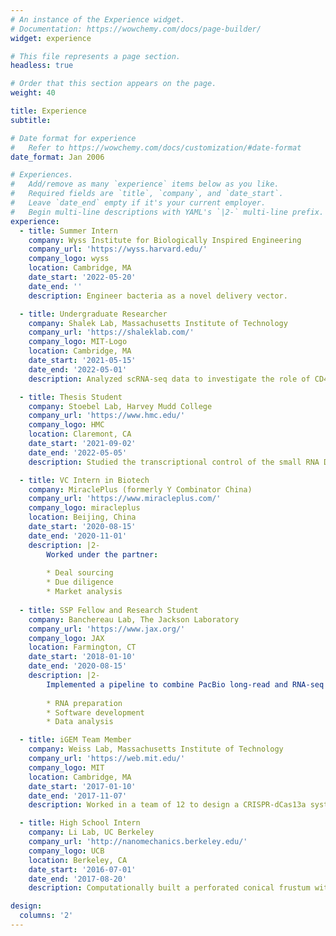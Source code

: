 ```yaml
---
# An instance of the Experience widget.
# Documentation: https://wowchemy.com/docs/page-builder/
widget: experience

# This file represents a page section.
headless: true

# Order that this section appears on the page.
weight: 40

title: Experience
subtitle:

# Date format for experience
#   Refer to https://wowchemy.com/docs/customization/#date-format
date_format: Jan 2006

# Experiences.
#   Add/remove as many `experience` items below as you like.
#   Required fields are `title`, `company`, and `date_start`.
#   Leave `date_end` empty if it's your current employer.
#   Begin multi-line descriptions with YAML's `|2-` multi-line prefix.
experience:
  - title: Summer Intern
    company: Wyss Institute for Biologically Inspired Engineering
    company_url: 'https://wyss.harvard.edu/'
    company_logo: wyss
    location: Cambridge, MA
    date_start: '2022-05-20'
    date_end: ''
    description: Engineer bacteria as a novel delivery vector.

  - title: Undergraduate Researcher
    company: Shalek Lab, Massachusetts Institute of Technology
    company_url: 'https://shaleklab.com/'
    company_logo: MIT-Logo
    location: Cambridge, MA
    date_start: '2021-05-15'
    date_end: '2022-05-01'
    description: Analyzed scRNA-seq data to investigate the role of CD4+ T cells in controlling *Mtb* progression.

  - title: Thesis Student
    company: Stoebel Lab, Harvey Mudd College
    company_url: 'https://www.hmc.edu/'
    company_logo: HMC
    location: Claremont, CA
    date_start: '2021-09-02'
    date_end: '2022-05-05'
    description: Studied the transcriptional control of the small RNA DsrA in Enterobacteriacae's response to cold stress.

  - title: VC Intern in Biotech
    company: MiraclePlus (formerly Y Combinator China)
    company_url: 'https://www.miracleplus.com/'
    company_logo: miracleplus
    location: Beijing, China
    date_start: '2020-08-15'
    date_end: '2020-11-01'
    description: |2-
        Worked under the partner:
        
        * Deal sourcing
        * Due diligence
        * Market analysis
        
  - title: SSP Fellow and Research Student
    company: Banchereau Lab, The Jackson Laboratory
    company_url: 'https://www.jax.org/'
    company_logo: JAX
    location: Farmington, CT
    date_start: '2018-01-10'
    date_end: '2020-08-15'
    description: |2-
        Implemented a pipeline to combine PacBio long-read and RNA-seq to detect novel immune isoforms differentially expressed across groups:
        
        * RNA preparation
        * Software development
        * Data analysis

  - title: iGEM Team Member
    company: Weiss Lab, Massachusetts Institute of Technology
    company_url: 'https://web.mit.edu/'
    company_logo: MIT
    location: Cambridge, MA
    date_start: '2017-01-10'
    date_end: '2017-11-07'
    description: Worked in a team of 12 to design a CRISPR-dCas13a system to control alternative splicing. Responsible for building a computational model in predicting effective gRNA sequences.

  - title: High School Intern
    company: Li Lab, UC Berkeley
    company_url: 'http://nanomechanics.berkeley.edu/'
    company_logo: UCB
    location: Berkeley, CA
    date_start: '2016-07-01'
    date_end: '2017-08-20'
    description: Computationally built a perforated conical frustum with CNT material for separating sodium and chloride ions.

design:
  columns: '2'
---
```

